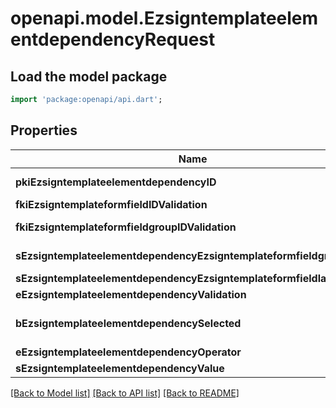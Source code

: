 # openapi.model.EzsigntemplateelementdependencyRequest

## Load the model package
```dart
import 'package:openapi/api.dart';
```

## Properties
Name | Type | Description | Notes
------------ | ------------- | ------------- | -------------
**pkiEzsigntemplateelementdependencyID** | **int** | The unique ID of the Ezsigntemplateelementdependency | [optional] 
**fkiEzsigntemplateformfieldIDValidation** | **int** | The unique ID of the Ezsigntemplateformfield | [optional] 
**fkiEzsigntemplateformfieldgroupIDValidation** | **int** | The unique ID of the Ezsigntemplateformfieldgroup | [optional] 
**sEzsigntemplateelementdependencyEzsigntemplateformfieldgrouplabel** | **String** | The Label for the Ezsigntemplateformfieldgroup | [optional] 
**sEzsigntemplateelementdependencyEzsigntemplateformfieldlabel** | **String** | The Label for the Ezsigntemplateformfield | [optional] 
**eEzsigntemplateelementdependencyValidation** | [**FieldEEzsigntemplateelementdependencyValidation**](FieldEEzsigntemplateelementdependencyValidation.md) |  | 
**bEzsigntemplateelementdependencySelected** | **bool** | Whether if it's selected or not when using eEzsigntemplateelementdependencyValidation = Selected | [optional] 
**eEzsigntemplateelementdependencyOperator** | [**FieldEEzsigntemplateelementdependencyOperator**](FieldEEzsigntemplateelementdependencyOperator.md) |  | [optional] 
**sEzsigntemplateelementdependencyValue** | **String** | The value of the Ezsignelementdependency | [optional] 

[[Back to Model list]](../README.md#documentation-for-models) [[Back to API list]](../README.md#documentation-for-api-endpoints) [[Back to README]](../README.md)


